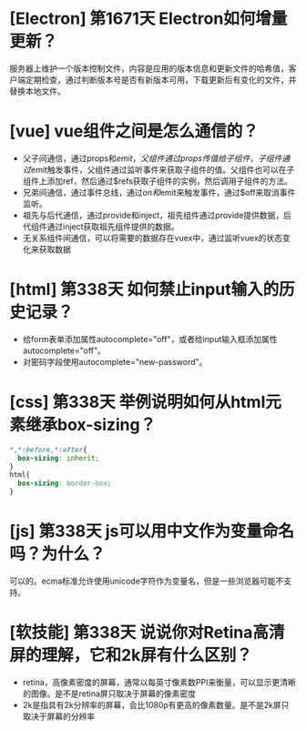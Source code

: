 # [Electron] 第1671天 Electron如何增量更新？

服务器上维护一个版本控制文件，内容是应用的版本信息和更新文件的哈希值，客户端定期检查，通过判断版本号是否有新版本可用，下载更新后有变化的文件，并替换本地文件。

# [vue] vue组件之间是怎么通信的？

- 父子间通信，通过props和$emit，父组件通过props传值给子组件，子组件通过$emit触发事件，父组件通过监听事件来获取子组件的值。父组件也可以在子组件上添加ref，然后通过$refs获取子组件的实例，然后调用子组件的方法。
- 兄弟间通信，通过事件总线，通过$on和$emit来触发事件，通过$off来取消事件监听。
- 祖先与后代通信，通过provide和inject，祖先组件通过provide提供数据，后代组件通过inject获取祖先组件提供的数据。
- 无关系组件间通信，可以将需要的数据存在vuex中，通过监听vuex的状态变化来获取数据

# [html] 第338天 如何禁止input输入的历史记录？

- 给form表单添加属性autocomplete="off"，或者给input输入框添加属性autocomplete="off"。
- 对密码字段使用autocomplete="new-password"。

# [css] 第338天 举例说明如何从html元素继承box-sizing？

```css
*,*:before,*:after{
  box-sizing: inherit;
}
html{
  box-sizing: border-box;
}
```

# [js] 第338天 js可以用中文作为变量命名吗？为什么？

可以的。ecma标准允许使用unicode字符作为变量名，但是一些浏览器可能不支持。

# [软技能] 第338天 说说你对Retina高清屏的理解，它和2k屏有什么区别？

- retina，高像素密度的屏幕，通常以每英寸像素数PPI来衡量，可以显示更清晰的图像。是不是retina屏只取决于屏幕的像素密度
- 2k是指具有2k分辨率的屏幕，会比1080p有更高的像素数量。是不是2k屏只取决于屏幕的分辨率
